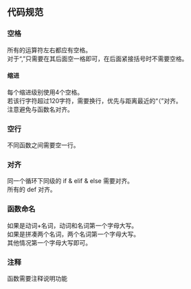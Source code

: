 ## 代码规范  
### 空格  
所有的运算符左右都应有空格。  
对于“,”只需要在其后面空一格即可，在后面紧接括号时不需要空格。  
#### 缩进  
每个缩进级别使用4个空格。  
若该行字符超过120字符，需要换行，优先与距离最近的“（”对齐。  
注意避免与函数名对齐。  

### 空行  
不同函数之间需要空一行。  

### 对齐  
同一个循环下同级的 if & elif & else 需要对齐。  
所有的 def 对齐。  

### 函数命名  
如果是动词+名词，动词和名词第一个字母大写。  
如果是拼凑两个名词，两个名词第一个字母大写。  
其他情况第一个字母大写即可。  

### 注释  
函数需要注释说明功能  
